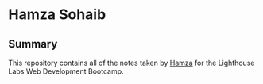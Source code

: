 # Hamza Sohaib
## Summary 

This repository contains all of the notes taken by [Hamza](https://github.com/aka47coder/lighthouse-web-notes.git) for the Lighthouse Labs Web Development Bootcamp.




